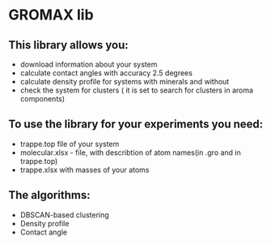 # GROMAX lib
## This library allows you:
* download information about your system
* calculate contact angles with accuracy 2.5 degrees
* calculate density profile for systems with minerals and without
* сheck the system for clusters ( it is set to search for clusters in aroma components)
  
## To use the library for your experiments you need:
* trappe.top file of your system
* molecular.xlsx - file, with describtion of atom names(in .gro and in trappe.top)
* trappe.xlsx with masses of your atoms

## The algorithms:
* DBSCAN-based clustering
* Density profile
* Contact angle
